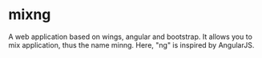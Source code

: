 mixng
=====

A web application based on wings, angular and bootstrap. It allows you to mix application, thus the name minng. Here,
"ng" is inspired by AngularJS.

